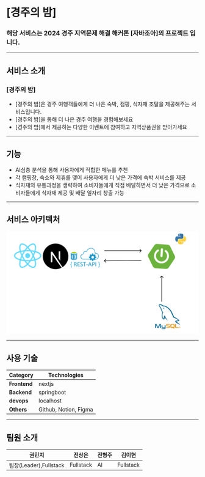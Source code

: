 # [경주의 밤]

### 해당 서비스는 2024 경주 지역문제 해결 해커톤 [자바조아]의 프로젝트 입니다.

---
## 서비스 소개
### [경주의 밤]
- [경주의 밤]은 경주 여행객들에게 더 나은 숙박, 캠핑, 식자재 조달을 제공해주는 서비스입니다.
- [경주의 밤]을 통해 더 나은 경주 여행을 경험해보세요
- [경주의 밤]에서 제공하는 다양한 이벤트에 참여하고 지역상품권을 받아가세요

---
## 기능

- AI심층 분석을 통해 사용자에게 적합한 메뉴를 추천
- 각 캠핑장, 숙소와 제휴를 맺어 사용자에게 더 낮은 가격에 숙박 서비스를 제공
- 식자재의 유통과정을 생략하여 소비자들에게 직접 배달하면서 더 낮은 가격으로 소비자들에게 식자재 제공 및 배달 일자리 창출 가능 

---
## 서비스 아키텍처

![서비스 아키텍처](./img/System_Architecture.jpg)

---
## 사용 기술
| **Category**         | **Technologies** |
|----------------------|-------------|
| **Frontend**         | nextjs      |
| **Backend**          | springboot  |
| **devops**           | localhost   |
| **Others**           | Github, Notion, Figma |

---
## 팀원 소개
| **권민지**            | **전상은** | **전형주** | **김이현** |
|----------------------|----------|-----------|---------|
| 팀장(Leader),Fullstack| Fullstack|     AI    | Fullstack|
